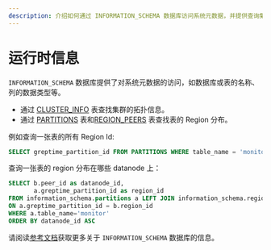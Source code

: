 ```yaml
---
description: 介绍如何通过 INFORMATION_SCHEMA 数据库访问系统元数据，并提供查询集群拓扑信息和表的 Region 分布的示例。
---
```


# 运行时信息

`INFORMATION_SCHEMA` 数据库提供了对系统元数据的访问，如数据库或表的名称、列的数据类型等。

* 通过 [CLUSTER_INFO](/reference/sql/information-schema/cluster-info.md) 表查找集群的拓扑信息。
* 通过 [PARTITIONS](/reference/sql/information-schema/partitions.md) 表和[REGION_PEERS](/reference/sql/information-schema/region-peers.md) 表查找表的 Region 分布。

例如查询一张表的所有 Region Id:

```sql
SELECT greptime_partition_id FROM PARTITIONS WHERE table_name = 'monitor'
```

查询一张表的 region 分布在哪些 datanode 上：

```sql
SELECT b.peer_id as datanode_id,
       a.greptime_partition_id as region_id
FROM information_schema.partitions a LEFT JOIN information_schema.region_peers b
ON a.greptime_partition_id = b.region_id
WHERE a.table_name='monitor'
ORDER BY datanode_id ASC
```

请阅读[参考文档](/reference/sql/information-schema/overview.md)获取更多关于 `INFORMATION_SCHEMA` 数据库的信息。
